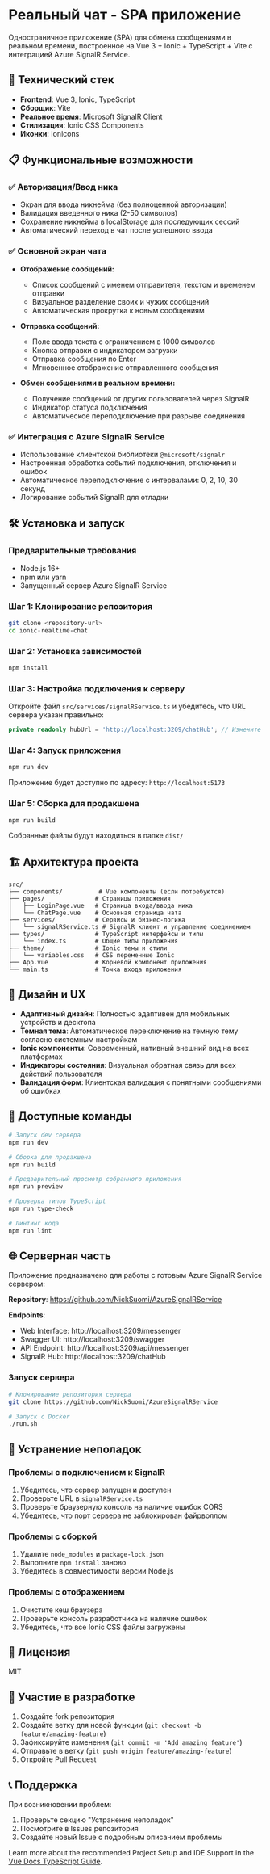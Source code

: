 # Реальный чат - SPA приложение

Одностраничное приложение (SPA) для обмена сообщениями в реальном времени, построенное на Vue 3 + Ionic + TypeScript + Vite с интеграцией Azure SignalR Service.

## 🚀 Технический стек

- **Frontend**: Vue 3, Ionic, TypeScript
- **Сборщик**: Vite
- **Реальное время**: Microsoft SignalR Client
- **Стилизация**: Ionic CSS Components
- **Иконки**: Ionicons

## 📋 Функциональные возможности

### ✅ Авторизация/Ввод ника
- Экран для ввода никнейма (без полноценной авторизации)
- Валидация введенного ника (2-50 символов)
- Сохранение никнейма в localStorage для последующих сессий
- Автоматический переход в чат после успешного ввода

### ✅ Основной экран чата
- **Отображение сообщений:**
  - Список сообщений с именем отправителя, текстом и временем отправки
  - Визуальное разделение своих и чужих сообщений
  - Автоматическая прокрутка к новым сообщениям
  
- **Отправка сообщений:**
  - Поле ввода текста с ограничением в 1000 символов
  - Кнопка отправки с индикатором загрузки
  - Отправка сообщения по Enter
  - Мгновенное отображение отправленного сообщения
  
- **Обмен сообщениями в реальном времени:**
  - Получение сообщений от других пользователей через SignalR
  - Индикатор статуса подключения
  - Автоматическое переподключение при разрыве соединения

### ✅ Интеграция с Azure SignalR Service
- Использование клиентской библиотеки `@microsoft/signalr`
- Настроенная обработка событий подключения, отключения и ошибок
- Автоматическое переподключение с интервалами: 0, 2, 10, 30 секунд
- Логирование событий SignalR для отладки

## 🛠 Установка и запуск

### Предварительные требования
- Node.js 16+ 
- npm или yarn
- Запущенный сервер Azure SignalR Service

### Шаг 1: Клонирование репозитория
```bash
git clone <repository-url>
cd ionic-realtime-chat
```

### Шаг 2: Установка зависимостей
```bash
npm install
```

### Шаг 3: Настройка подключения к серверу
Откройте файл `src/services/signalRService.ts` и убедитесь, что URL сервера указан правильно:

```typescript
private readonly hubUrl = 'http://localhost:3209/chatHub'; // Измените на ваш URL
```

### Шаг 4: Запуск приложения
```bash
npm run dev
```

Приложение будет доступно по адресу: `http://localhost:5173`

### Шаг 5: Сборка для продакшена
```bash
npm run build
```

Собранные файлы будут находиться в папке `dist/`

## 🏗 Архитектура проекта

```
src/
├── components/          # Vue компоненты (если потребуются)
├── pages/              # Страницы приложения
│   ├── LoginPage.vue   # Страница входа/ввода ника
│   └── ChatPage.vue    # Основная страница чата
├── services/           # Сервисы и бизнес-логика
│   └── signalRService.ts # SignalR клиент и управление соединением
├── types/              # TypeScript интерфейсы и типы
│   └── index.ts        # Общие типы приложения
├── theme/              # Ionic темы и стили
│   └── variables.css   # CSS переменные Ionic
├── App.vue             # Корневой компонент приложения
└── main.ts             # Точка входа приложения
```

## 🎨 Дизайн и UX

- **Адаптивный дизайн**: Полностью адаптивен для мобильных устройств и десктопа
- **Темная тема**: Автоматическое переключение на темную тему согласно системным настройкам
- **Ionic компоненты**: Современный, нативный внешний вид на всех платформах
- **Индикаторы состояния**: Визуальная обратная связь для всех действий пользователя
- **Валидация форм**: Клиентская валидация с понятными сообщениями об ошибках

## 🔧 Доступные команды

```bash
# Запуск dev сервера
npm run dev

# Сборка для продакшена
npm run build

# Предварительный просмотр собранного приложения
npm run preview

# Проверка типов TypeScript
npm run type-check

# Линтинг кода
npm run lint
```

## 🌐 Серверная часть

Приложение предназначено для работы с готовым Azure SignalR Service сервером:

**Repository**: https://github.com/NickSuomi/AzureSignalRService

**Endpoints**:
- Web Interface: http://localhost:3209/messenger
- Swagger UI: http://localhost:3209/swagger  
- API Endpoint: http://localhost:3209/api/messenger
- SignalR Hub: http://localhost:3209/chatHub

### Запуск сервера
```bash
# Клонирование репозитория сервера
git clone https://github.com/NickSuomi/AzureSignalRService

# Запуск с Docker
./run.sh
```

## 🚨 Устранение неполадок

### Проблемы с подключением к SignalR
1. Убедитесь, что сервер запущен и доступен
2. Проверьте URL в `signalRService.ts`
3. Проверьте браузерную консоль на наличие ошибок CORS
4. Убедитесь, что порт сервера не заблокирован файрволлом

### Проблемы с сборкой
1. Удалите `node_modules` и `package-lock.json`
2. Выполните `npm install` заново
3. Убедитесь в совместимости версии Node.js

### Проблемы с отображением
1. Очистите кеш браузера
2. Проверьте консоль разработчика на наличие ошибок
3. Убедитесь, что все Ionic CSS файлы загружены

## 📝 Лицензия

MIT

## 👥 Участие в разработке

1. Создайте fork репозитория
2. Создайте ветку для новой функции (`git checkout -b feature/amazing-feature`)
3. Зафиксируйте изменения (`git commit -m 'Add amazing feature'`)
4. Отправьте в ветку (`git push origin feature/amazing-feature`)
5. Откройте Pull Request

## 📞 Поддержка

При возникновении проблем:
1. Проверьте секцию "Устранение неполадок"
2. Посмотрите в Issues репозитория
3. Создайте новый Issue с подробным описанием проблемы

Learn more about the recommended Project Setup and IDE Support in the [Vue Docs TypeScript Guide](https://vuejs.org/guide/typescript/overview.html#project-setup).
